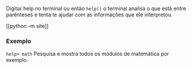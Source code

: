 Digitar help no terminal ou então `help()` o terminal analisa o que está entre parênteses e tenta te ajudar com as informações que ele interpretou.

[[python -m site]]

### Exemplo
`help> math`
Pesquisa e mostra todos os módulos de matemática por exemplo.
